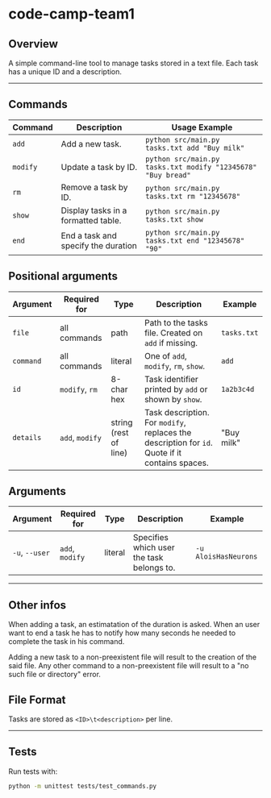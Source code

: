 # code-camp-team1

## Overview
A simple command-line tool to manage tasks stored in a text file.
Each task has a unique ID and a description.

---

## Commands

| Command         | Description                          | Usage Example                     |
|-----------------|--------------------------------------|-----------------------------------|
| `add`           | Add a new task.                      | `python src/main.py tasks.txt add "Buy milk"` |
| `modify`        | Update a task by ID.                 | `python src/main.py tasks.txt modify "12345678" "Buy bread"` |
| `rm`            | Remove a task by ID.                 | `python src/main.py tasks.txt rm "12345678"` |
| `show`          | Display tasks in a formatted table.  | `python src/main.py tasks.txt show`      |
| `end`           | End a task and specify the duration  | `python src/main.py tasks.txt end "12345678" "90"`|

## Positional arguments

| Argument | Required for | Type | Description | Example |
|----------|--------------|------|-------------|---------|
| `file`   | all commands | path | Path to the tasks file. Created on `add` if missing. | `tasks.txt` |
| `command` | all commands | literal | One of `add`, `modify`, `rm`, `show`. | `add` |
| `id` | `modify`, `rm` | 8-char hex | Task identifier printed by `add` or shown by `show`. | `1a2b3c4d` |
| `details` | `add`, `modify` | string (rest of line) | Task description. For `modify`, replaces the description for `id`. Quote if it contains spaces. | "Buy milk" |


## Arguments
| Argument | Required for | Type | Description | Example |
|----------|--------------|------|-------------|---------|
| `-u`, `--user` | `add`, `modify` | literal | Specifies which user the task belongs to. | `-u AloisHasNeurons` | 

---
## Other infos

When adding a task, an estimatation of the duration is asked. When an user want to end a task he has to notify how many seconds he needed to complete the task in his command.

Adding a new task to a non-preexistent file will result to the creation of the said file. Any other command to a non-preexistent file will result to a "no such file or directory" error.
## File Format
Tasks are stored as `<ID>\t<description>` per line.

---

## Tests
Run tests with:
```bash
python -m unittest tests/test_commands.py
```
